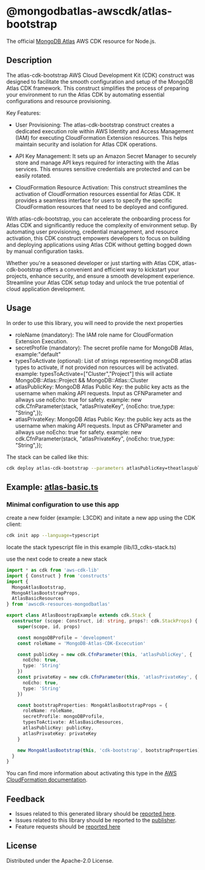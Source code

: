 # @mongodbatlas-awscdk/atlas-bootstrap

The official [MongoDB Atlas](https://www.mongodb.com/) AWS CDK resource for Node.js.

[aws cloudformation registry]: https://docs.aws.amazon.com/AWSCloudFormation/latest/UserGuide/registry.html

## Description

The atlas-cdk-bootstrap AWS Cloud Development Kit (CDK) construct was designed to facilitate the smooth configuration and setup of the MongoDB Atlas CDK framework. This construct simplifies the process of preparing your environment to run the Atlas CDK by automating essential configurations and resource provisioning.

Key Features:

- User Provisioning: The atlas-cdk-bootstrap construct creates a dedicated execution role within AWS Identity and Access Management (IAM) for executing CloudFormation Extension resources. This helps maintain security and isolation for Atlas CDK operations.

- API Key Management: It sets up an Amazon Secret Manager to securely store and manage API keys required for interacting with the Atlas services. This ensures sensitive credentials are protected and can be easily rotated.

- CloudFormation Resource Activation: This construct streamlines the activation of CloudFormation resources essential for Atlas CDK. It provides a seamless interface for users to specify the specific CloudFormation resources that need to be deployed and configured.

With atlas-cdk-bootstrap, you can accelerate the onboarding process for Atlas CDK and significantly reduce the complexity of environment setup. By automating user provisioning, credential management, and resource activation, this CDK construct empowers developers to focus on building and deploying applications using Atlas CDK without getting bogged down by manual configuration tasks.

Whether you're a seasoned developer or just starting with Atlas CDK, atlas-cdk-bootstrap offers a convenient and efficient way to kickstart your projects, enhance security, and ensure a smooth development experience. Streamline your Atlas CDK setup today and unlock the true potential of cloud application development.

## Usage

In order to use this library, you will need to provide the next properties

- roleName (mandatory): The IAM role name for CloudFormation Extension Execution.
- secretProfile (mandatory): The secret profile name for MongoDB Atlas, example:"default"
- typesToActivate (optional): List of strings representing mongoDB atlas types to activate, if not provided non resources will be activated. example: typesToActivate=["Cluster","Project"] this will actiate MongoDB::Atlas::Project && MongoDB::Atlas::Cluster
- atlasPublicKey: MongoDB Atlas Public Key: the public key acts as the username when making API requests. Input as CFNParameter and allways use noEcho: true for safety. example: new cdk.CfnParameter(stack, "atlasPrivateKey", {noEcho: true,type: "String",});
- atlasPrivateKey: MongoDB Atlas Public Key: the public key acts as the username when making API requests. Input as CFNParameter and allways use noEcho: true for safety. example: new cdk.CfnParameter(stack, "atlasPrivateKey", {noEcho: true,type: "String",});

The stack can be called like this:

```bash
cdk deploy atlas-cdk-bootstrap --parameters atlasPublicKey=theatlaspublickey --parameters atlasPrivateKey=theatlasprivatekey
```

## Example: [atlas-basic.ts](../../../examples/l3-resources/atlas-bootstrap.ts)

### Minimal configuration to use this app

create a new folder (example: L3CDK) and initate a new app using the CDK client:

```bash
cdk init app --language=typescript
```

locate the stack typescript file in this example (lib/l3_cdks-stack.ts)

use the next code to create a new stack

```ts
import * as cdk from 'aws-cdk-lib'
import { Construct } from 'constructs'
import {
  MongoAtlasBootstrap,
  MongoAtlasBootstrapProps,
  AtlasBasicResources
} from 'awscdk-resources-mongodbatlas'

export class AtlasBoostrapExample extends cdk.Stack {
  constructor (scope: Construct, id: string, props?: cdk.StackProps) {
    super(scope, id, props)

    const mongoDBProfile = 'development'
    const roleName = 'MongoDB-Atlas-CDK-Excecution'

    const publicKey = new cdk.CfnParameter(this, 'atlasPublicKey', {
      noEcho: true,
      type: 'String'
    })
    const privateKey = new cdk.CfnParameter(this, 'atlasPrivateKey', {
      noEcho: true,
      type: 'String'
    })

    const bootstrapProperties: MongoAtlasBootstrapProps = {
      roleName: roleName,
      secretProfile: mongoDBProfile,
      typesToActivate: AtlasBasicResources,
      atlasPublicKey: publicKey,
      atlasPrivateKey: privateKey
    }

    new MongoAtlasBootstrap(this, 'cdk-bootstrap', bootstrapProperties)
  }
}
```

You can find more information about activating this type in the [AWS CloudFormation documentation](https://docs.aws.amazon.com/AWSCloudFormation/latest/UserGuide/registry-public.html).

## Feedback

- Issues related to this generated library should be [reported here](https://github.com/cdklabs/cdk-cloudformation/issues/new?title=Issue+with+%40cdk-cloudformation%2Fmongodb-atlas-cluster+v1.0.0).
- Issues related to this library should be reported to the [publisher](https://github.com/mongodb/mongodbatlas-cloudformation-resources/issues).
- Feature requests should be [reported here](https://feedback.mongodb.com/forums/924145-atlas?category_id=392596)

[cdklabs/cdk-cloudformation]: https://github.com/cdklabs/cdk-cloudformation

## License

Distributed under the Apache-2.0 License.
